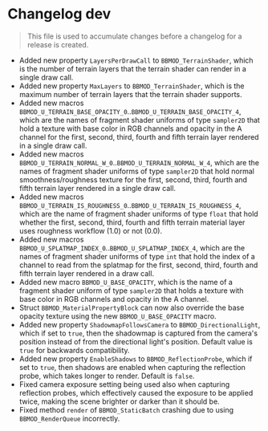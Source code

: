# Changelog dev
> This file is used to accumulate changes before a changelog for a release is created.

* Added new property `LayersPerDrawCall` to `BBMOD_TerrainShader`, which is the number of terrain layers that the terrain shader can render in a single draw call.
* Added new property `MaxLayers` to `BBMOD_TerrainShader`, which is the maximum number of terrain layers that the terrain shader supports.
* Added new macros `BBMOD_U_TERRAIN_BASE_OPACITY_0`..`BBMOD_U_TERRAIN_BASE_OPACITY_4`, which are the names of fragment shader uniforms of type `sampler2D` that hold a texture with base color in RGB channels and opacity in the A channel for the first, second, third, fourth and fifth terrain layer rendered in a single draw call.
* Added new macros `BBMOD_U_TERRAIN_NORMAL_W_0`..`BBMOD_U_TERRAIN_NORMAL_W_4`, which are the names of fragment shader uniforms of type `sampler2D` that hold normal smoothness/roughness texture for the first, second, third, fourth and fifth terrain layer rendered in a single draw call.
* Added new macros `BBMOD_U_TERRAIN_IS_ROUGHNESS_0`..`BBMOD_U_TERRAIN_IS_ROUGHNESS_4`, which are the name of fragment shader uniforms of type `float` that hold whether the first, second, third, fourth and fifth terrain material layer uses roughness workflow (1.0) or not (0.0).
* Added new macros `BBMOD_U_SPLATMAP_INDEX_0`..`BBMOD_U_SPLATMAP_INDEX_4`, which are the names of fragment shader uniforms of type `int` that hold the index of a channel to read from the splatmap for the first, second, third, fourth and fifth terrain layer rendered in a draw call.
* Added new macro `BBMOD_U_BASE_OPACITY`, which is the name of a fragment shader uniform of type `sampler2D` that holds a texture with base color in RGB channels and opacity in the A channel.
* Struct `BBMOD_MaterialPropertyBlock` can now also override the base opacity texture using the new `BBMOD_U_BASE_OPACITY` macro.
* Added new property `ShadowmapFollowsCamera` to `BBMOD_DirectionalLight`, which if set to `true`, then the shadowmap is captured from the camera's position instead of from the directional light's position. Default value is `true` for backwards compatibility.
* Added new property `EnableShadows` to `BBMOD_ReflectionProbe`, which if set to `true`, then shadows are enabled when capturing the reflection probe, which takes longer to render. Default is `false`.
* Fixed camera exposure setting being used also when capturing reflection probes, which effectively caused the exposure to be applied twice, making the scene brighter or darker than it should be.
* Fixed method `render` of `BBMOD_StaticBatch` crashing due to using `BBMOD_RenderQueue` incorrectly.
